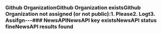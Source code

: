 ### Github OrganizationGithub Organization existsGithub Organization not assigned (or not public):1. Please2. Logt3. Assifgn---### NewsAPINewsAPI key existsNewsAPI status fineNewsAPI results found
